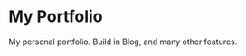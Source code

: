 # My Portfolio

My personal portfolio. Build in Blog, and many other features.

<!-- ## Getting Started

Once ready begin by running:
`npm start`

To build the react app and test the full site, run:
`npm build`
This command will build the React app and then run the server.

## Built With

* [Create-React-App](https://github.com/facebook/create-react-app) - Front-End Tech
* [NPM](https://www.npmjs.com/) - Dependency Management
* [Express](https://expressjs.com/) - Routing

## Contributing

Please feel free to message me regarding updates or improvments. If you'd like to be a part of this, I'd be happy to look into it! 

## Authors

* **Brendan Bormann** - *Initial work* - [brendan-bormann](https://github.com/brendan-bormann)

## License

This project is licensed under the MIT License - see the [LICENSE.md](LICENSE.md) file for details

## Acknowledgments

* Hat tip to anyone whose code was used
* Inspiration
* etc -->
